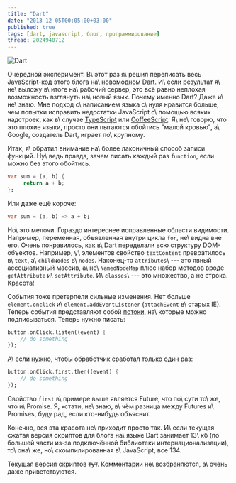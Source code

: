 ```yaml
---
title: "Dart"
date: "2013-12-05T00:05:00+03:00"
published: true
tags: [dart, javascript, блог, программирование]
thread: 2024940712
---
```


![](/images/3rd-party/dart-logo.png "Dart")

Очередной эксперимент. В\ этот раз я\ решил переписать весь JavaScript-код этого блога на\ новомодном [Dart].
И\ если результат я\ не\ выложу в\ итоге на\ рабочий сервер, это всё равно неплохая возможность взглянуть на\ новый
язык. Почему именно Dart? Даже и\ не\ знаю. Мне подход с\ написанием языка с\ нуля нравится больше, чем попытки
исправить недостатки JavaScript с\ помощью всяких надстроек, как в\ случае [TypeScript] или [CoffeeScript].
Я\ не\ говорю, что это плохие языки, просто они пытаются обойтись "малой кровью", а\ Google, создатель Dart, играет
по\ крупному.

Итак, я\ обратил внимание на\ более лаконичный способ записи функций. Ну\ ведь правда, зачем писать каждый раз
`function`, если можно без этого обойтись.

~~~~~dart
var sum = (a, b) {
     return a + b;
};
~~~~~

Или даже ещё короче:

~~~~~dart
var sum = (a, b) => a + b;
~~~~~

Но\ это мелочи. Гораздо интереснее исправленные области видимости. Например, переменная, объявленная внутри цикла `for`,
не\ видна вне его. Очень понравилось, как в\ Dart переделали всю структуру DOM-объектов. Например, у\ элементов
свойство `textContent` превратилось в\ `text`, а\ `childNodes` в\ `nodes`. Наконец-то `attributes`\ --- это явный
ассоциативный массив, а\ не\ `NamedNodeMap` плюс набор методов вроде `getAttribute` и\ `setAttribute`.
И\ `classes`\ --- это множество, а не строка. Красота!

События тоже претерпели сильные изменения. Нет больше `element.onclick` и\ `element.addEventListener` (`attachEvent`
в\ старых IE). Теперь события представляют собой [потоки][stream], на\ которые можно подписываться. Теперь нужно писать:

~~~~~dart
button.onClick.listen((event) {
    // do something
});
~~~~~

А\ если нужно, чтобы обработчик сработал только один раз:

~~~~~dart
button.onClick.first.then((event) {
    // do something
});
~~~~~

Свойство `first` в\ примере выше является Future, что по\ сути то\ же, что и\ Promise. Я, кстати, не\ знаю, в\ чём
разница между Futures и\ Promises, буду рад, если кто-нибудь объяснит.

Конечно, вся эта красота не\ приходит просто так. И\ если текущая сжатая версия скриптов для блога на\ языке Dart
занимает 13\ кб (по большей части из-за подключённой библиотеки интернационализации), то\ она\ же,
но\ скомпилированная в\ JavaScript, все 134.

Текущая версия скриптов ~~тут~~. Комментарии не\ возбраняются, а\ очень даже приветствуются.

[CoffeeScript]: http://coffeescript.org/
[Dart]: https://www.dartlang.org/
[stream]: https://api.dartlang.org/docs/channels/stable/latest/dart_async/Stream.html
[TypeScript]: http://www.typescriptlang.org/
